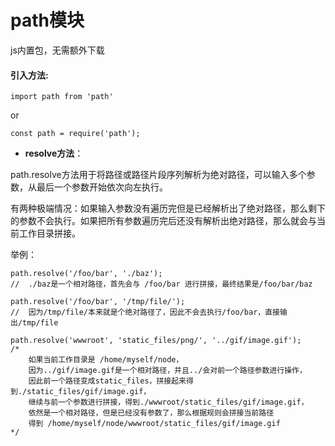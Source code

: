 # path模块


js内置包，无需额外下载

#### **引入方法**:

```
import path from 'path'
```
or
```
const path = require('path');
```

- **resolve方法**：

path.resolve方法用于将路径或路径片段序列解析为绝对路径，可以输入多个参数，从最后一个参数开始依次向左执行。

有两种极端情况：如果输入参数没有遍历完但是已经解析出了绝对路径，那么剩下的参数不会执行。如果把所有参数遍历完后还没有解析出绝对路径，那么就会与当前工作目录拼接。

举例：
```
path.resolve('/foo/bar', './baz');
//  ./baz是一个相对路径，首先会与 /foo/bar 进行拼接，最终结果是/foo/bar/baz

path.resolve('/foo/bar', '/tmp/file/');
//  因为/tmp/file/本来就是个绝对路径了，因此不会去执行/foo/bar，直接输出/tmp/file

path.resolve('wwwroot', 'static_files/png/', '../gif/image.gif');
/*  
    如果当前工作目录是 /home/myself/node，
    因为../gif/image.gif是一个相对路径，并且../会对前一个路径参数进行操作，
    因此前一个路径变成static_files，拼接起来得到./static_files/gif/image.gif，
    继续与前一个参数进行拼接，得到./wwwroot/static_files/gif/image.gif，
    依然是一个相对路径，但是已经没有参数了，那么根据规则会拼接当前路径
    得到 /home/myself/node/wwwroot/static_files/gif/image.gif
*/
```
